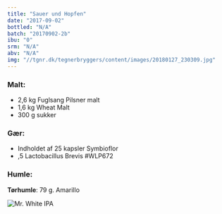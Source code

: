 ```yaml
---
title: "Sauer und Hopfen"
date: "2017-09-02"
bottled: "N/A"
batch: "20170902-2b"
ibu: "0"
srm: "N/A"
abv: "N/A"
img: "//tgnr.dk/tegnerbryggers/content/images/20180127_230309.jpg"
---
```


### Malt:

* 2,6 kg Fuglsang Pilsner malt
* 1,6 kg Wheat Malt
* 300 g sukker

### Gær:

* Indholdet af 25 kapsler Symbioflor
* ,5 Lactobacillus Brevis #WLP672

### Humle:

**Tørhumle**:
79 g. Amarillo

![Mr. White IPA](//tgnr.dk/tegnerbryggers/content/images/20180127_230309.jpg)

